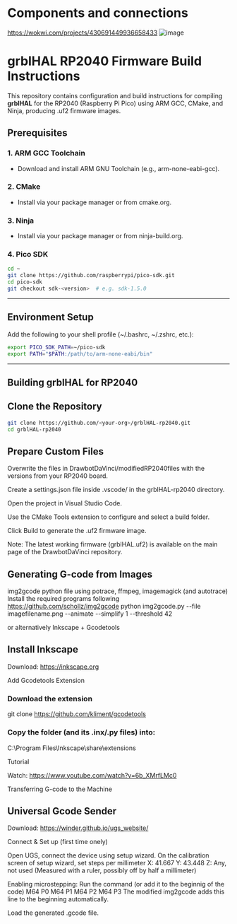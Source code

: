 # Components and connections
https://wokwi.com/projects/430691449936658433
![image](https://github.com/user-attachments/assets/e346eb71-61cd-4bca-bb4c-4cc91bfd2d34)


# grblHAL RP2040 Firmware Build Instructions

This repository contains configuration and build instructions for compiling **grblHAL** for the RP2040 (Raspberry Pi Pico) using ARM GCC, CMake, and Ninja, producing .uf2 firmware images.

## Prerequisites

### 1. ARM GCC Toolchain

- Download and install ARM GNU Toolchain (e.g., arm-none-eabi-gcc).

### 2. CMake

- Install via your package manager or from cmake.org.

### 3. Ninja

- Install via your package manager or from ninja-build.org.

### 4. Pico SDK

```bash
cd ~
git clone https://github.com/raspberrypi/pico-sdk.git
cd pico-sdk
git checkout sdk-<version>  # e.g. sdk-1.5.0
```
---
## Environment Setup

Add the following to your shell profile (~/.bashrc, ~/.zshrc, etc.):

```bash
export PICO_SDK_PATH=~/pico-sdk
export PATH="$PATH:/path/to/arm-none-eabi/bin"
```
---

## Building grblHAL for RP2040

## Clone the Repository

```bash
git clone https://github.com/<your-org>/grblHAL-rp2040.git
cd grblHAL-rp2040
```

## Prepare Custom Files

Overwrite the files in DrawbotDaVinci/modifiedRP2040files with the versions from your RP2040 board.

Create a settings.json file inside .vscode/ in the grblHAL-rp2040 directory.

Open the project in Visual Studio Code.

Use the CMake Tools extension to configure and select a build folder.

Click Build to generate the .uf2 firmware image.

Note: The latest working firmware (grblHAL.uf2) is available on the main page of the DrawbotDaVinci repository.

## Generating G-code from Images

img2gcode python file using potrace, ffmpeg, imagemagick (and autotrace)
Install the required programs following https://github.com/schollz/img2gcode
python img2gcode.py --file imagefilename.png --animate --simplify 1 --threshold 42

or alternatively
Inkscape + Gcodetools

## Install Inkscape

Download: https://inkscape.org

Add Gcodetools Extension

### Download the extension
git clone https://github.com/kliment/gcodetools

### Copy the folder (and its .inx/.py files) into:
C:\Program Files\Inkscape\share\extensions

Tutorial

Watch: https://www.youtube.com/watch?v=6b_XMrfLMc0

Transferring G-code to the Machine

## Universal Gcode Sender

Download: https://winder.github.io/ugs_website/

Connect & Set up (first time onely)

Open UGS, connect the device using setup wizard.
On the calibration screen of setup wizard, set steps per millimeter
X: 41.667
Y: 43.448
Z: Any, not used
(Measured with a ruler, possibly off by half a millimeter)

Enabling microstepping:
Run the command (or add it to the beginnig of the code)
M64 P0 M64 P1 M64 P2 M64 P3
The modified img2gcode adds this line to the beginning automatically.


Load the generated .gcode file.

